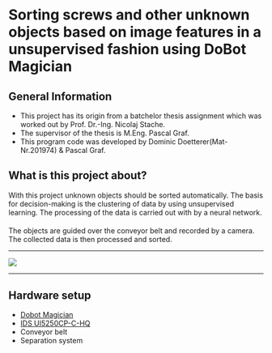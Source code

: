 # Sorting screws and other unknown objects based on image features in a unsupervised fashion using DoBot Magician

## General Information
- This project has its origin  from a batchelor thesis assignment which was worked out by Prof. Dr.-Ing. Nicolaj Stache.
- The supervisor of the thesis is M.Eng. Pascal Graf.
- This program code was developed by Dominic Doetterer(Mat-Nr.201974) & Pascal Graf.


## What is this project about?
With this project unknown objects should be sorted automatically. The basis for decision-making is the clustering of data by using unsupervised learning.
The processing of the data is carried out with by a neural network.
####
The objects are guided over the conveyor belt and recorded by a camera. The collected data is then processed and sorted.
***
![](attachments/Aufbau_Gesamt_2Persp.png)
***

## Hardware setup
- [Dobot Magician](https://variobotic.de/robotik-in-schulen/dobot-magician/?gclid=CjwKCAiAheacBhB8EiwAItVO2ztoIaly9RQJX57fD7foqoCuqpkj6LrmyVUgsiuRwS3cxY4sgQdq7xoC_78QAvD_BwE)
- [IDS UI5250CP-C-HQ](https://de.ids-imaging.com/download-details/AB00341.html)
- Conveyor belt
- Separation system




